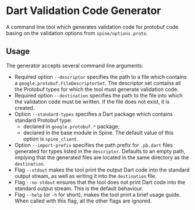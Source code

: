 # Dart Validation Code Generator

A command line tool which generates validation code for protobuf code basing on the validation
options from `spine/options.proto`.

## Usage 

The generator accepts several command line arguments:
 - Required option `--descriptor` specifies the path to a file which contains
   a `google.protobuf.FileDescriptorSet`. The descriptor set contains all the Protobuf types
   for which the tool must generate validation code.
 - Required option `--destination` specifies the path to the file into which the validation code
   must be written. If the file does not exist, it is created.
 - Option `--standard-types` specifies a Dart package which contains standard Protobuf type:
    - declared in `google.protobuf.*` package;
    - declared in the base module in Spine.
   The default value of this option is `spine_client`.
 - Option `--import-prefix` specifies the path prefix for `.pb.dart` files generated for types
   listed in the `descriptor`. Defaults to an empty path, implying that the generated files are
   located in the same directory as the `destination`.
 - Flag `--stdout` makes the tool print the output Dart code into the standard output stream, as
   well as writing it into the `destination` file.
 - Flag `--no-stdout` ensures that the tool does not print Dart code into the standard output 
   stream. This is the default behaviour.
 - Flag `--help` (or `-h` for short), makes the tool print a brief usage guide. When called with
   this flag, all the other flags are ignored.
